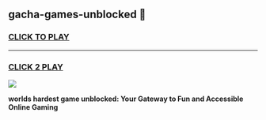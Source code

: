 
## gacha-games-unblocked 👋
<h3>
<a href="https://premium.freeplayer.one?title=gacha-games-unblocked&ref=14F">CLICK TO PLAY</a></h3>
<hr>

<h3>
<a href="https://premium.freeplayer.one?title=gacha-games-unblocked&ref=14F">CLICK 2 PLAY</a>
  
</h3>

<a href="https://premium.freeplayer.one?title=gacha-games-unblocked&ref=12F/"><img src="https://clearcache.store/games.png"></a>


**worlds hardest game unblocked: Your Gateway to Fun and Accessible Online Gaming**
